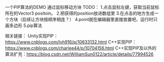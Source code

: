 一个PIP算法的DEMO
通过鼠标移动方块
TODO：
1.点击鼠标左键，获取当前鼠标所在的Vector3 positoin。
2.把获得的position放进数组里
3.在点击的地方生成一个方块（后续让方块按顺序相连？）
4.point就在编辑器里直接放置吧，运行时只画多边形
5.pip算法

相关链接：
Unity实现PIP：https://www.cnblogs.com/lyh916/p/10633132.html
C++实现PIP：https://www.cnblogs.com/charlee44/p/10704156.html
C++实现PIP及以外的算法扩充：https://blog.csdn.net/WilliamSun0122/article/details/77994526
